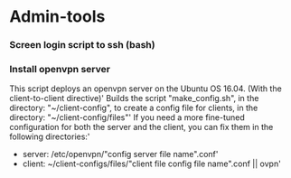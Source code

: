 # Admin-tools
### Screen login script to ssh (bash)
### Install openvpn server
This script deploys an openvpn server on the Ubuntu OS 16.04. (With the client-to-client directive)'
Builds the script "make_config.sh", in the directory: "~/client-config", to create a config file for clients, in the directory: "~/client-config/files"'
If you need a more fine-tuned configuration for both the server and the client, you can fix them in the following directories:'
- server: /etc/openvpn/"config server file name".conf'
- client: ~/client-configs/files/"client file config file name".conf || ovpn'

